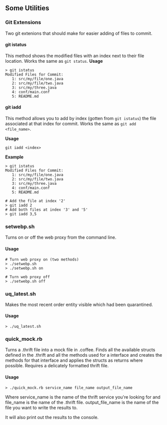 ## Some Utilities

### Git Extensions
Two git extenions that should make for easier adding of files to commit.
#### git istatus
This method shows the modified files with an index next to their file location.  Works the same as `git status`.
__Usage__

```
> git istatus
Modified Files for Commit:
   1: src/my/file/one.java
   2: src/my/file/two.java
   3: src/my/three.java
   4: conf/main.conf
   5: README.md
```

#### git iadd
This method allows you to add by index (gotten from `git istatus`) the file associated at that index for commit. Works the same as `git add <file_name>`.

__Usage__

`git iadd <index>`

__Example__

```
> git istatus
Modified Files for Commit:
   1: src/my/file/one.java
   2: src/my/file/two.java
   3: src/my/three.java
   4: conf/main.conf
   5: README.md
   
# Add the file at index '2'
> git iadd 2
# Add both files at index '3' and '5'
> git iadd 3,5
```

### setwebp.sh
Turns on or off the web proxy from the command line.

#### Usage
```
# Turn web proxy on (two methods)
> ./setwebp.sh
> ./setwebp.sh on
```

```
# Turn web proxy off
> ./setwebp.sh off
```

### uq_latest.sh
Makes the most recent order entity visible which had been quarantined.

#### Usage
```
> ./uq_latest.sh
```

### quick_mock.rb
Turns a .thrift file into a mock file in .coffee.  Finds all the available structs defined in the .thrift and all the methods used for a interface and creates the methods for that interface and applies the structs as returns where possible.
Requires a delicately formatted thrift file.

#### Usage
```
> ./quick_mock.rb service_name file_name output_file_name
```

Where service_name is the name of the thrift service you're looking for and file_name is the name of the .thrift file.  output_file_name is the name of the file you want to write the results to.

It will also print out the results to the console.
